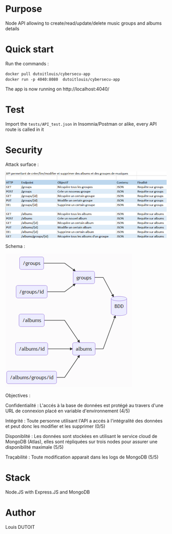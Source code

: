 # Purpose
Node API allowing to create/read/update/delete music groups and albums details
# Quick start
Run the commands : 

`docker pull dutoitlouis/cybersecu-app`  
`docker run -p 4040:8080  dutoitlouis/cybersecu-app`

The app is now running on http://localhost:4040/
# Test
Import the `tests/API_test.json` in Insomnia/Postman or alike, every API route is called in it
# Security
Attack surface :  

![](./assets/attack_surface.png)  

Schema :  

![](./assets/mermaid.png)  

Objectives : 

Confidentialité : L'accés à la base de données est protégé au travers d'une URL de connexion placé en variable d'environnement (4/5)

Intégrité : Toute personne utilisant l'API a accés à l'intégralité des données et peut donc les modifier et les supprimer (0/5)

Disponiblité : Les données sont stockées en utilisant le service cloud de MongoDB (Atlas), elles sont répliquées sur trois nodes pour assurer une disponibilité maximale (5/5)

Traçabilité : Toute modification apparait dans les logs de MongoDB (5/5)

# Stack
Node.JS with Express.JS and MongoDB
# Author
Louis DUTOIT
